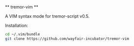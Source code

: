** tremor-vim **

A VIM syntax mode for tremor-script v0.5.

Installation:

```bash
cd ~/.vim/bundle
git clone https://github.com/wayfair-incubator/tremor-vim
```
